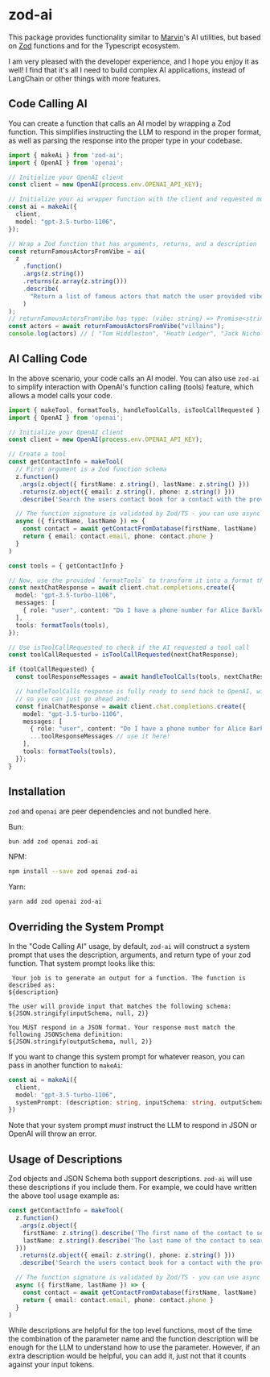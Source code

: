 # zod-ai

This package provides functionality similar to [Marvin](https://github.com/prefecthq/marvin)'s AI utilities,
but based on [Zod](https://github.com/colinhacks/zod) functions and for the Typescript ecosystem.

I am very pleased with the developer experience, and I hope you enjoy it as well! I find that it's all I need to
build complex AI applications, instead of LangChain or other things with more features.

## Code Calling AI

You can create a function that calls an AI model by wrapping a Zod function. This simplifies instructing
the LLM to respond in the proper format, as well as parsing the response into the proper type in your codebase.

```typescript
import { makeAi } from 'zod-ai';
import { OpenAI } from 'openai';

// Initialize your OpenAI client
const client = new OpenAI(process.env.OPENAI_API_KEY);

// Initialize your ai wrapper function with the client and requested model
const ai = makeAi({
  client,
  model: "gpt-3.5-turbo-1106",
});

// Wrap a Zod function that has arguments, returns, and a description
const returnFamousActorsFromVibe = ai(
  z
    .function()
    .args(z.string())
    .returns(z.array(z.string()))
    .describe(
      "Return a list of famous actors that match the user provided vibe"
    )
);
// returnFamousActorsFromVibe has type: (vibe: string) => Promise<string[]>
const actors = await returnFamousActorsFromVibe("villains");
console.log(actors) // [ "Tom Hiddleston", "Heath Ledger", "Jack Nicholson", "Anthony Hopkins" ]
```

## AI Calling Code

In the above scenario, your code calls an AI model. You can also use `zod-ai` to simplify interaction with OpenAI's
function calling (tools) feature, which allows a model calls your code.

```typescript
import { makeTool, formatTools, handleToolCalls, isToolCallRequested } from 'zod-ai';
import { OpenAI } from 'openai';

// Initialize your OpenAI client
const client = new OpenAI(process.env.OPENAI_API_KEY);

// Create a tool
const getContactInfo = makeTool(
  // First argument is a Zod function schema
  z.function()
   .args(z.object({ firstName: z.string(), lastName: z.string() }))
   .returns(z.object({ email: z.string(), phone: z.string() }))
   .describe('Search the users contact book for a contact with the provided first and last name'),

  // The function signature is validated by Zod/TS - you can use async or not, either is fine
  async ({ firstName, lastName }) => {
    const contact = await getContactFromDatabase(firstName, lastName)
    return { email: contact.email, phone: contact.phone }
  }
)

const tools = { getContactInfo }

// Now, use the provided `formatTools` to transform it into a format that OpenAI wants
const nextChatResponse = await client.chat.completions.create({
  model: "gpt-3.5-turbo-1106",
  messages: [
    { role: "user", content: "Do I have a phone number for Alice Barkley" },
  ],
  tools: formatTools(tools),
});

// Use isToolCallRequested to check if the AI requested a tool call
const toolCallRequested = isToolCallRequested(nextChatResponse);

if (toolCallRequested) {
  const toolResponseMessages = await handleToolCalls(tools, nextChatResponse.choices[0].message.tool_calls!);

  // handleToolCalls response is fully ready to send back to OpenAI, with tool ID and role set properly
  // so you can just go ahead and:
  const finalChatResponse = await client.chat.completions.create({
    model: "gpt-3.5-turbo-1106",
    messages: [
      { role: "user", content: "Do I have a phone number for Alice Barkley" },
      ...toolResponseMessages // use it here!
    ],
    tools: formatTools(tools),
  });
}
```

## Installation

`zod` and `openai` are peer dependencies and not bundled here.

Bun:
```bash
bun add zod openai zod-ai
```

NPM:
```bash
npm install --save zod openai zod-ai
```

Yarn:
```bash
yarn add zod openai zod-ai
```

## Overriding the System Prompt

In the "Code Calling AI" usage, by default, `zod-ai` will construct a system prompt that uses the description, arguments, and return type of
your zod function. That system prompt looks like this:
```
 Your job is to generate an output for a function. The function is described as:
${description}

The user will provide input that matches the following schema:
${JSON.stringify(inputSchema, null, 2)}

You MUST respond in a JSON format. Your response must match the following JSONSchema definition:
${JSON.stringify(outputSchema, null, 2)} 
``` 

If you want to change this system prompt for whatever reason, you can pass in another function to `makeAi`:
```typescript
const ai = makeAi({
  client,
  model: "gpt-3.5-turbo-1106",
  systemPrompt: (description: string, inputSchema: string, outputSchema: string) => `new system prompt`
})
```

Note that your system prompt *must* instruct the LLM to respond in JSON or OpenAI will throw an error.

## Usage of Descriptions

Zod objects and JSON Schema both support descriptions. `zod-ai` will use these descriptions if you include them.
For example, we could have written the above tool usage example as:
```typescript
const getContactInfo = makeTool(
  z.function()
   .args(z.object({ 
    firstName: z.string().describe('The first name of the contact to search for'), 
    lastName: z.string().describe('The last name of the contact to search for') 
  }))
   .returns(z.object({ email: z.string(), phone: z.string() }))
   .describe('Search the users contact book for a contact with the provided first and last name'),

  // The function signature is validated by Zod/TS - you can use async or not, either is fine
  async ({ firstName, lastName }) => {
    const contact = await getContactFromDatabase(firstName, lastName)
    return { email: contact.email, phone: contact.phone }
  }
)
```

While descriptions are helpful for the top level functions, most of the time the combination of 
the parameter name and the function description will be enough for the LLM to understand how to use the parameter.
However, if an extra description would be helpful, you can add it, just not that it counts against your input tokens.
